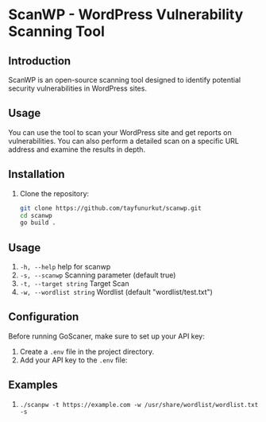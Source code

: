 # ScanWP - WordPress Vulnerability Scanning Tool

## Introduction
ScanWP is an open-source scanning tool designed to identify potential security vulnerabilities in WordPress sites.

## Usage
You can use the tool to scan your WordPress site and get reports on vulnerabilities. You can also perform a detailed scan on a specific URL address and examine the results in depth.

## Installation
1. Clone the repository:
   ```bash
   git clone https://github.com/tayfunurkut/scanwp.git
   cd scanwp
   go build .

## Usage
1. `-h, --help`              help for scanwp
2. `-s, --scanwp`            Scanning parameter (default true)
3. `-t, --target string`     Target Scan
4. `-w, --wordlist string`   Wordlist (default "wordlist/test.txt")

## Configuration

Before running GoScaner, make sure to set up your API key:

1. Create a `.env` file in the project directory.
2. Add your API key to the `.env` file:

## Examples

1. `./scanpw -t https://example.com -w /usr/share/wordlist/wordlist.txt -s` 

